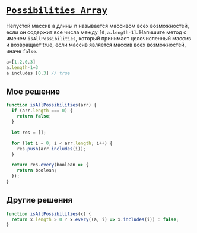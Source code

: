 # [`Possibilities Array`](../../index.md)

Непустой массив a длины n называется массивом всех возможностей, если он содержит все числа между `[0,a.length-1]`. Напишите метод с именем `isAllPossibilities`, который принимает целочисленный массив и возвращает true, если массив является массив всех возможностей, иначе `false`.

```js
a=[1,2,0,3]
a.length-1=3
a includes [0,3] // true
```

## Мое решение

```js
function isAllPossibilities(arr) {
  if (arr.length === 0) {
    return false;
  }

  let res = [];

  for (let i = 0; i < arr.length; i++) {
    res.push(arr.includes(i));
  }

  return res.every(boolean => {
    return boolean;
  });
}
```

## Другие решения

```js
function isAllPossibilities(x) {
  return x.length > 0 ? x.every((a, i) => x.includes(i)) : false;
}
```
